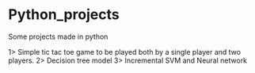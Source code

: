 # Python_projects
Some projects made in python

1> Simple tic tac toe game to be played both by a single player and two players.
2> Decision tree model
3> Incremental SVM and Neural network
